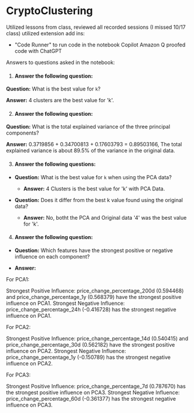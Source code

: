 # CryptoClustering
Utilized lessons from class, reviewed all recorded sessions (I missed 10/17 class)
utilized extension add ins:
- "Code Runner" to run code in the notebook
Copilot
Amazon Q
proofed code with ChatGPT

Answers to questions asked in the notebook:

1) #### Answer the following question: 
**Question:** What is the best value for `k`?

**Answer:** 4 clusters are the best value for 'k'.

2) #### Answer the following question: 

**Question:** What is the total explained variance of the three principal components?

**Answer:** 0.3719856 + 0.34700813 + 0.17603793 = 0.89503166, The total explained variance is about 89.5% of the variance in the original data. 

3) #### Answer the following questions: 
* **Question:** What is the best value for `k` when using the PCA data?

  * **Answer:** 4 Clusters is the best value for 'k' with PCA Data.


* **Question:** Does it differ from the best k value found using the original data?

  * **Answer:** No, botht the PCA and Original data '4' was the best value for 'k'.

4) #### Answer the following question: 

* **Question:** Which features have the strongest positive or negative influence on each component? 
 
* **Answer:** 

For PCA1:

Strongest Positive Influence: price_change_percentage_200d (0.594468) and price_change_percentage_1y (0.568379) have the strongest positive influence on PCA1.
Strongest Negative Influence: price_change_percentage_24h (-0.416728) has the strongest negative influence on PCA1.

For PCA2:

Strongest Positive Influence: price_change_percentage_14d (0.540415) and price_change_percentage_30d (0.562182) have the strongest positive influence on PCA2.
Strongest Negative Influence: price_change_percentage_1y (-0.150789) has the strongest negative influence on PCA2.

For PCA3:

Strongest Positive Influence: price_change_percentage_7d (0.787670) has the strongest positive influence on PCA3.
Strongest Negative Influence: price_change_percentage_60d (-0.361377) has the strongest negative influence on PCA3.
    